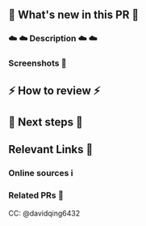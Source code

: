 [//]: # "These comments are meant for your reference. They are invisible and don't need to be deleted!"

## :tada: What's new in this PR :tada:

### :cloud: :cloud: Description :cloud: :cloud:

[//]: # "Required - Describe what's new in this PR in a few lines. A description and bullet points for specifics will suffice."

### Screenshots :calling:

[//]: # "Required for frontend changes, otherwise optional but strongly recommended. Add screenshots of expected behavior - GIFs if you're feeling fancy! If you are making changes here, please CC: @leexesther at the bottom."

## :zap: How to review :zap:

[//]: # 'Required - Describe the order in which to review files and what to expect when testing locally. Is there anything specifically you want feedback on? Should this be reviewed commit by commit, or all at once? What are some user flows to test? What are some edge cases to look out for?'

## :seedling: Next steps :seedling:

[//]: # "Optional - What's NOT in this PR, doesn't work yet, and/or still needs to be done. Note any temporary fixes in this PR that should be cleaned up later."

## Relevant Links :link:

### Online sources :information_source:

[//]: # 'Optional - copy links to any tutorials or documentation that was useful to you when working on this PR'

### Related PRs :raised_hands:

[//]: # "Optional - related PRs you're waiting on/ PRs that will conflict, etc; if this is a refactor, feel free to add PRs that previously modified this code"
[//]: # 'This tags the project leader as a default. Feel free to change, or add on anyone who you should be in on the conversation.'

CC: @davidqing6432
